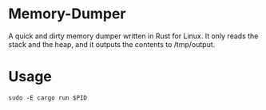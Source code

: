 # Memory-Dumper
A quick and dirty memory dumper written in Rust for Linux. It only reads the stack and the heap, and it outputs the contents to /tmp/output.

# Usage
```
sudo -E cargo run $PID
```
